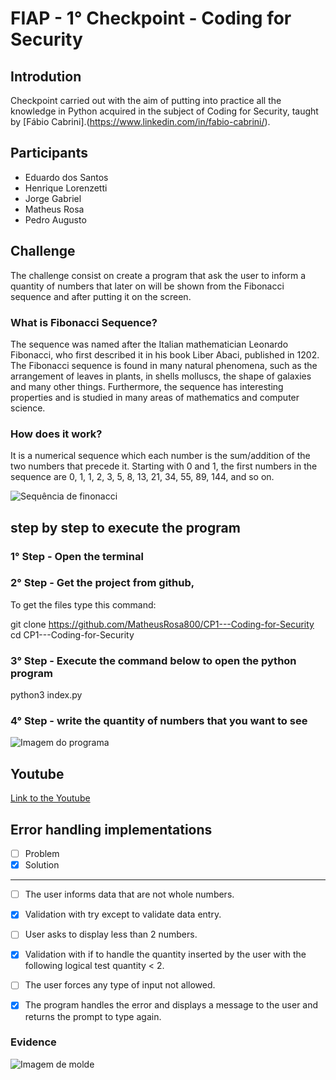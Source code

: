 # FIAP - 1° Checkpoint - Coding for Security

## Introdution
Checkpoint carried out with the aim of putting into practice all the knowledge in Python acquired in the subject of Coding for Security, taught by [Fábio Cabrini].(https://www.linkedin.com/in/fabio-cabrini/).

## Participants
- Eduardo dos Santos
- Henrique Lorenzetti
- Jorge Gabriel
- Matheus Rosa
- Pedro Augusto

## Challenge
The challenge consist on create a program that ask the user to inform a quantity of numbers that later on will be shown from the Fibonacci sequence and after putting it on the screen.

### What is Fibonacci Sequence?
The sequence was named after the Italian mathematician Leonardo Fibonacci, who first described it in his book Liber Abaci, published in 1202. The Fibonacci sequence is found in many natural phenomena, such as the arrangement of leaves in plants, in shells molluscs, the shape of galaxies and many other things. Furthermore, the sequence has interesting properties and is studied in many areas of mathematics and computer science.

### How does it work?
It is a numerical sequence which each number is the sum/addition of the two numbers that precede it. Starting with 0 and 1, the first numbers in the sequence are 0, 1, 1, 2, 3, 5, 8, 13, 21, 34, 55, 89, 144, and so on.

![Sequência de finonacci](https://assets-global.website-files.com/60ff690cd7b0537edb99a29a/61323d9cc3bdd91d263cd3c5_Sequencia-de-Fibonacci-em-uma-aspiral.jpg)

## step by step to execute the program

### 1° Step - Open the terminal

### 2° Step - Get the project from github,
To get the files type this command:

git clone https://github.com/MatheusRosa800/CP1---Coding-for-Security
cd CP1---Coding-for-Security

### 3° Step - Execute the command below to open the python program

python3 index.py

### 4° Step - write the quantity of numbers that you want to see
![Imagem do programa](https://i.ibb.co/H42b5Pf/img.png)

## Youtube
[Link to the Youtube](https://www.youtube.com/watch?v=WSloQqbnwzs&ab_channel=SweetGirl)

## Error handling implementations
- [ ] Problem
- [x] Solution

---
- [ ] The user informs data that are not whole numbers.

- [x] Validation with try except to validate data entry.

- [ ] User asks to display less than 2 numbers.

- [x] Validation with if to handle the quantity inserted by the user with the following logical test quantity < 2.

- [ ] The user forces any type of input not allowed.

- [x] The program handles the error and displays a message to the user and returns the prompt to type again.

### Evidence
![Imagem de molde](https://i.ibb.co/56fdLrC/img.png)
